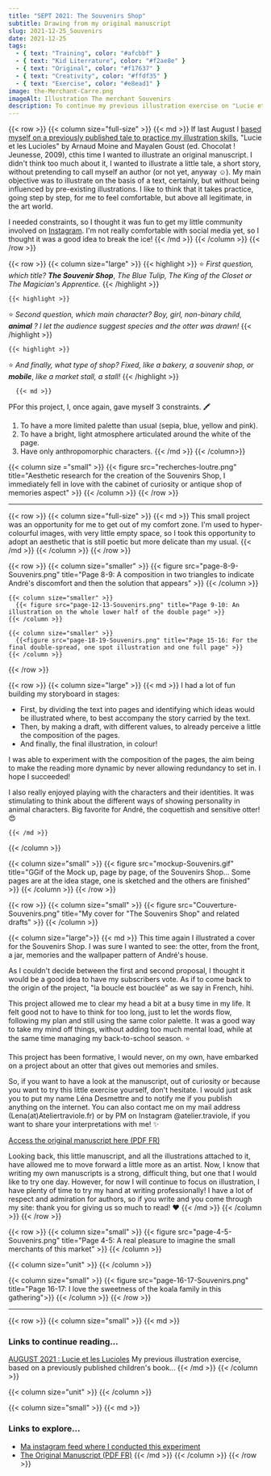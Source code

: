 ```yaml
---
title: "SEPT 2021: The Souvenirs Shop"
subtitle: Drawing from my original manuscript
slug: 2021-12-25_Souvenirs
date: 2021-12-25
tags:
  - { text: "Training", color: "#afcbbf" }
  - { text: "Kid Literrature", color: "#f2ae8e" }
  - { text: "Original", color: "#f17637" }
  - { text: "Creativity", color: "#ffdf35" }
  - { text: "Exercise", color: "#e8ead1" }
image: the-Merchant-Carre.png
imageAlt: Illustration The merchant Souvenirs
description: To continue my previous illustration exercise on "Lucie et les Lucioles", I took the initiative to illustrate a small manuscript, this time fictional. With the help of my subscribers, I created a short story...
---
```


{{< row >}}
  {{< column size="full-size" >}}
     {{< md >}}
If last August I [based myself on a previously published tale to practice my illustration skills](https://ateliertraviole.fr/en/blog/2021-12-20_Lucie/), "Lucie et les Lucioles" by Arnaud Moine and Mayalen Goust (ed. Chocolat ! Jeunesse, 2009), cthis time I wanted to illustrate an original manuscript. I didn't think too much about it, I wanted to illustrate a little tale, a short story, without pretending to call myself an author (or not yet, anyway ☺️). My main objective was to illustrate on the basis of a text, certainly, but without being influenced by pre-existing illustrations. I like to think that it takes practice, going step by step, for me to feel comfortable, but above all legitimate, in the art world.

I needed constraints, so I thought it was fun to get my little community involved on [Instagram](https://www.instagram.com/atelier.traviole/ "Léna Desmettre 🍓 Instagram"). I'm not really comfortable with social media yet, so I thought it was a good idea to break the ice!
     {{< /md >}}
  {{< /column >}}
{{< /row >}}

{{< row >}}
  {{< column size="large" >}}
    {{< highlight >}}
⭐ *First question, which title?* ***The Souvenir Shop***, *The Blue Tulip, The King of the Closet or The Magician's Apprentice.*
    {{< /highlight >}}


    {{< highlight >}}
⭐ *Second question, which main character? Boy, girl, non-binary child,* ***animal*** *? I let the audience suggest species and the otter was drawn!*
    {{< /highlight >}}


    {{< highlight >}}
⭐ *And finally, what type of shop? Fixed, like a bakery, a souvenir shop, or* ***mobile***, *like a market stall, a stall!*
    {{< /highlight >}}

      {{< md >}}
PFor this project, I, once again, gave myself 3 constraints. 🖍️

1. To have a more limited palette than usual (sepia, blue, yellow and pink).
2. To have a bright, light atmosphere articulated around the white of the page.
3. Have only anthropomorphic characters.
      {{< /md >}}
  {{< /column>}}

  {{< column size ="small" >}}
    {{< figure src="recherches-loutre.png" title="Aesthetic research for the creation of the Souvenirs Shop, I immediately fell in love with the cabinet of curiosity or antique shop of memories aspect" >}}
  {{< /column >}}
{{< /row >}}

---

{{< row >}}
  {{< column size="full-size" >}}
    {{< md >}}
This small project was an opportunity for me to get out of my comfort zone. I'm used to hyper-colourful images, with very little empty space, so I took this opportunity to adopt an aesthetic that is still poetic but more delicate than my usual.
    {{< /md >}}
  {{< /column >}}
{{< /row >}}

{{< row >}}
    {{< column size="smaller" >}}
      {{< figure src="page-8-9-Souvenirs.png" title="Page 8-9: A composition in two triangles to indicate André's discomfort and then the solution that appears" >}}
    {{< /column >}}

    {{< column size="smaller" >}}
      {{< figure src="page-12-13-Souvenirs.png" title="Page 9-10: An illustration on the whole lower half of the double page" >}}
    {{< /column >}}

    {{< column size="smaller" >}}
      {{<figure src="page-18-19-Souvenirs.png" title="Page 15-16: For the final double-spread, one spot illustration and one full page" >}}
    {{< /column >}}
{{< /row >}}

{{< row >}}
  {{< column size="large" >}}
    {{< md >}}
I had a lot of fun building my storyboard in stages:

- First, by dividing the text into pages and identifying which ideas would be illustrated where, to best accompany the story carried by the text.
- Then, by making a draft, with different values, to already perceive a little the composition of the pages.
- And finally, the final illustration, in colour!

I was able to experiment with the composition of the pages, the aim being to make the reading more dynamic by never allowing redundancy to set in. I hope I succeeded!

I also really enjoyed playing with the characters and their identities. It was stimulating to think about the different ways of showing personality in animal characters. Big favorite for André, the coquettish and sensitive otter! 😍

    {{< /md >}}
  {{< /column >}}

  {{< column size="small" >}}
    {{< figure src="mockup-Souvenirs.gif" title="GGif of the Mock up, page by page, of the Souvenirs Shop... Some pages are at the idea stage, one is sketched and the others are finished" >}}
  {{< /column >}}
{{< /row >}}

{{< row >}}
  {{< column size="small" >}}
      {{< figure src="Couverture-Souvenirs.png" title="My cover for \"The Souvenirs Shop\" and related drafts" >}}
  {{< /column >}}

  {{< column size="large">}}
    {{< md >}}
This time again I illustrated a cover for the Souvenirs Shop. I was sure I wanted to see: the otter, from the front, a jar, memories and the wallpaper pattern of André's house.

As I couldn't decide between the first and second proposal, I thought it would be a good idea to have my subscribers vote. As if to come back to the origin of the project, "la boucle est bouclée" as we say in French, hihi.

This project allowed me to clear my head a bit at a busy time in my life. It felt good not to have to think for too long, just to let the words flow, following my plan and still using the same color palette. It was a good way to take my mind off things, without adding too much mental load, while at the same time managing my back-to-school season. ⭐

This project has been formative, I would never, on my own, have embarked on a project about an otter that gives out memories and smiles.

So, if you want to have a look at the manuscript, out of curiosity or because you want to try this little exercise yourself, don't hesitate. I would just ask you to put my name Léna Desmettre and to notify me if you publish anything on the internet. You can also contact me on my mail address (Lena(at)Ateliertraviole.fr) or by PM on Instagram \@atelier.traviole, if you want to share your interpretations with me! ✨

[Access the original manuscript here (PDF FR)](https://s3.us-west-2.amazonaws.com/secure.notion-static.com/b7269104-dfdf-435a-bf17-df1df857cc88/MANUSCRIT_Le_Magasin_des_souvenirs.pdf?X-Amz-Algorithm=AWS4-HMAC-SHA256&X-Amz-Content-Sha256=UNSIGNED-PAYLOAD&X-Amz-Credential=AKIAT73L2G45EIPT3X45%2F20211227%2Fus-west-2%2Fs3%2Faws4_request&X-Amz-Date=20211227T124441Z&X-Amz-Expires=86400&X-Amz-Signature=276c2e7e2963c07933b0937d80d4f10237d9349d7d8cd9b6f797617e9f1f31d7&X-Amz-SignedHeaders=host&response-content-disposition=filename%20%3D%22MANUSCRIT%2520Le%2520Magasin%2520des%2520souvenirs.pdf%22&x-id=GetObject/ "PDF MAnuscrit Le Magasin des souvenirs")

Looking back, this little manuscript, and all the illustrations attached to it, have allowed me to move forward a little more as an artist. Now, I know that writing my own manuscripts is a strong, difficult thing, but one that I would like to try one day. However, for now I will continue to focus on illustration, I have plenty of time to try my hand at writing professionally!
I have a lot of respect and admiration for authors, so if you write and you come through my site: thank you for giving us so much to read! ♥️
    {{< /md >}}
  {{< /column >}}
{{< /row >}}

{{< row >}}
  {{< column size="small" >}}
    {{< figure src="page-4-5-Souvenirs.png" title="Page 4-5: A real pleasure to imagine the small merchants of this market" >}}
  {{< /column >}}

  {{< column size="unit" >}}
  {{< /column >}}

  {{< column size="small" >}}
    {{< figure src="page-16-17-Souvenirs.png" title="Page 16-17: I love the sweetness of the koala family in this gathering">}}
  {{< /column >}}
{{< /row >}}
___
{{< row >}}
  {{< column size="small" >}}
    {{< md >}}
### Links to continue reading...

[AUGUST 2021 : Lucie et les Lucioles](https://ateliertraviole.fr/en/blog/2021-12-20_Lucie/)
My previous illustration exercise, based on a previously published children's book...
    {{< /md >}}
  {{< /column >}}

  {{< column size="unit" >}}
  {{< /column >}}

  {{< column size="small" >}}
    {{< md >}}
### Links to explore...

- [Ma instagram feed where I conducted this experiment](https://www.instagram.com/atelier.traviole/)
- [The Original Manuscript (PDF FR)](https://s3.us-west-2.amazonaws.com/secure.notion-static.com/af272fc4-849d-42b9-8d97-f6ca1023eea2/MANUSCRIT_Le_Magasin_des_souvenirs.pdf?X-Amz-Algorithm=AWS4-HMAC-SHA256&X-Amz-Content-Sha256=UNSIGNED-PAYLOAD&X-Amz-Credential=AKIAT73L2G45EIPT3X45%2F20211227%2Fus-west-2%2Fs3%2Faws4_request&X-Amz-Date=20211227T132629Z&X-Amz-Expires=86400&X-Amz-Signature=9634b44934b25d72d14bfecb36fc25af228649512ba55ef622912556ebd50def&X-Amz-SignedHeaders=host&response-content-disposition=filename%20%3D%22MANUSCRIT%2520Le%2520Magasin%2520des%2520souvenirs.pdf%22&x-id=GetObject/)
    {{< /md >}}
  {{< /column >}}
{{< /row >}}
